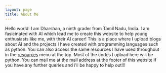 ```yaml
---
layout: page
title: About Me
---
```

Hello world! I am Dharshan, a ninth grader from Tamil Nadu, India. I am fasicinated with AI which lead me to create this website to help young enthusiasts like me, with their AI career! This is a place where I upload blogs about AI and the projects I have created with programming languages such as python. You can also access the same resources I have used throughout in the [resources](http://www.dharshu.me/resources.html) menu at the top. Most of the codes I upload here will be python. You can mail me at the mail address at the footer of this website if you have any further queries and i'll be happy to help out!!!
